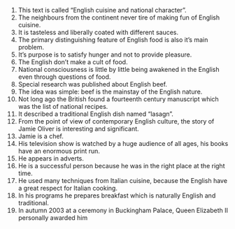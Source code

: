 1. This text is called “English cuisine and national character”. 
2. The neighbours from the continent never tire of making fun of English cuisine. 
3. It is tasteless and liberally coated with different sauces. 
4. The primary distinguishing feature of English food is also it’s main problem. 
5. It’s purpose is to satisfy hunger and not to provide pleasure. 
6. The English don’t make a cult of food. 
7. National consciousness is little by little being awakened in the English even through questions of food. 
8. Special research was published about English beef. 
9. The idea was simple: beef is the mainstay of the English nature.
10. Not long ago the British found a fourteenth century manuscript which was the list of national recipes.
11. It described a traditional English dish named “lasagn”. 
12. From the point of view of contemporary English culture, the story of Jamie Oliver is interesting and significant. 
13. Jamie is a chef. 
14. His television show is watched by a huge audience of all ages, his books have an enormous print run.
15. He appears in adverts. 
16. He is a successful person because he was in the right place at the right time. 
17. He used many techniques from Italian cuisine, because the English have a great respect for Italian cooking. 
18. In his programs he prepares breakfast which is naturally English and traditional. 
19. In autumn 2003 at a ceremony in Buckingham Palace, Queen Elizabeth II personally awarded him